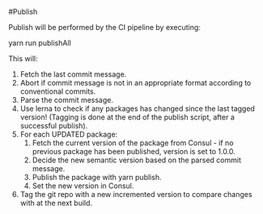 #Publish

Publish will be performed by the CI pipeline by executing: 

yarn run publishAll 

This will: 

1. Fetch the last commit message.
1. Abort if commit message is not in an appropriate format according to conventional commits.
1. Parse the commit message.
1. Use lerna to check if any packages has changed since the last tagged version! (Tagging is done at the end of the publish script, after a successful publish).
1. For each UPDATED package: 
    1. Fetch the current version of the package from Consul - if no previous package has been published, version is set to 1.0.0.
    1. Decide the new semantic version based on the parsed commit message.
    1. Publish the package with yarn publish.
    1. Set the new version in Consul.
1. Tag the git repo with a new incremented version to compare changes with at the next build.   

